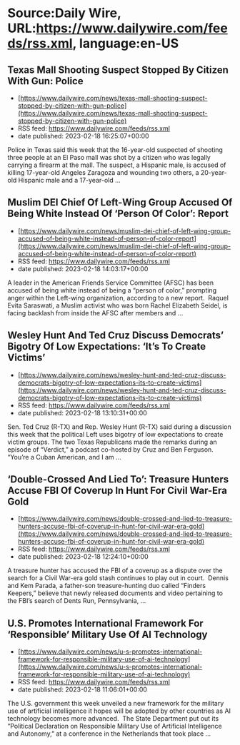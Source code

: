 # Source:Daily Wire, URL:https://www.dailywire.com/feeds/rss.xml, language:en-US

## Texas Mall Shooting Suspect Stopped By Citizen With Gun: Police
 - [https://www.dailywire.com/news/texas-mall-shooting-suspect-stopped-by-citizen-with-gun-police](https://www.dailywire.com/news/texas-mall-shooting-suspect-stopped-by-citizen-with-gun-police)
 - RSS feed: https://www.dailywire.com/feeds/rss.xml
 - date published: 2023-02-18 16:25:07+00:00

Police in Texas said this week that the 16-year-old suspected of shooting three people at an El Paso mall was shot by a citizen who was legally carrying a firearm at the mall. The suspect, a Hispanic male, is accused of killing 17-year-old Angeles Zaragoza and wounding two others, a 20-year-old Hispanic male and a 17-year-old ...

## Muslim DEI Chief Of Left-Wing Group Accused Of Being White Instead Of ‘Person Of Color’: Report
 - [https://www.dailywire.com/news/muslim-dei-chief-of-left-wing-group-accused-of-being-white-instead-of-person-of-color-report](https://www.dailywire.com/news/muslim-dei-chief-of-left-wing-group-accused-of-being-white-instead-of-person-of-color-report)
 - RSS feed: https://www.dailywire.com/feeds/rss.xml
 - date published: 2023-02-18 14:03:17+00:00

A leader in the American Friends Service Committee (AFSC) has been accused of being white instead of being a “person of color,” prompting anger within the Left-wing organization, according to a new report.  Raquel Evita Saraswati, a Muslim activist who was born Rachel Elizabeth Seidel, is facing backlash from inside the AFSC after members and ...

## Wesley Hunt And Ted Cruz Discuss Democrats’ Bigotry Of Low Expectations: ‘It’s To Create Victims’
 - [https://www.dailywire.com/news/wesley-hunt-and-ted-cruz-discuss-democrats-bigotry-of-low-expectations-its-to-create-victims](https://www.dailywire.com/news/wesley-hunt-and-ted-cruz-discuss-democrats-bigotry-of-low-expectations-its-to-create-victims)
 - RSS feed: https://www.dailywire.com/feeds/rss.xml
 - date published: 2023-02-18 13:10:31+00:00

Sen. Ted Cruz (R-TX) and Rep. Wesley Hunt (R-TX) said during a discussion this week that the political Left uses bigotry of low expectations to create victim groups. The two Texas Republicans made the remarks during an episode of &#8220;Verdict,&#8221; a podcast co-hosted by Cruz and Ben Ferguson. &#8220;You’re a Cuban American, and I am ...

## ‘Double-Crossed And Lied To’: Treasure Hunters Accuse FBI Of Coverup In Hunt For Civil War-Era Gold
 - [https://www.dailywire.com/news/double-crossed-and-lied-to-treasure-hunters-accuse-fbi-of-coverup-in-hunt-for-civil-war-era-gold](https://www.dailywire.com/news/double-crossed-and-lied-to-treasure-hunters-accuse-fbi-of-coverup-in-hunt-for-civil-war-era-gold)
 - RSS feed: https://www.dailywire.com/feeds/rss.xml
 - date published: 2023-02-18 12:24:10+00:00

A treasure hunter has accused the FBI of a coverup as a dispute over the search for a Civil War-era gold stash continues to play out in court.  Dennis and Kem Parada, a father-son treasure-hunting duo called “Finders Keepers,” believe that newly released documents and video pertaining to the FBI’s search of Dents Run, Pennsylvania, ...

## U.S. Promotes International Framework For ‘Responsible’ Military Use Of AI Technology
 - [https://www.dailywire.com/news/u-s-promotes-international-framework-for-responsible-military-use-of-ai-technology](https://www.dailywire.com/news/u-s-promotes-international-framework-for-responsible-military-use-of-ai-technology)
 - RSS feed: https://www.dailywire.com/feeds/rss.xml
 - date published: 2023-02-18 11:06:01+00:00

The U.S. government this week unveiled a new framework for the military use of artificial intelligence it hopes will be adopted by other countries as AI technology becomes more advanced.  The State Department put out its “Political Declaration on Responsible Military Use of Artificial Intelligence and Autonomy,” at a conference in the Netherlands that took place ...

